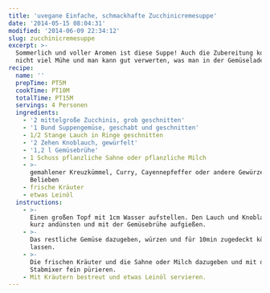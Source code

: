 ```yaml
---
title: 'uvegane Einfache, schmackhafte Zucchinicremesuppe'
date: '2014-05-15 08:04:31'
modified: '2014-06-09 22:34:12'
slug: zucchinicremesuppe
excerpt: >-
  Sommerlich und voller Aromen ist diese Suppe! Auch die Zubereitung kostet
  nicht viel Mühe und man kann gut verwerten, was man in der Gemüselade findet.
recipe:
  name: ''
  prepTime: PT5M
  cookTime: PT10M
  totalTime: PT15M
  servings: 4 Personen
  ingredients:
    - '2 mittelgroße Zucchinis, grob geschnitten'
    - '1 Bund Suppengemüse, geschabt und geschnitten'
    - 1/2 Stange Lauch in Ringe geschnitten
    - '2 Zehen Knoblauch, gewürfelt'
    - '1,2 l Gemüsebrühe'
    - 1 Schuss pflanzliche Sahne oder pflanzliche Milch
    - >-
      gemahlener Kreuzkümmel, Curry, Cayennepfeffer oder andere Gewürze nach
      Belieben
    - frische Kräuter
    - etwas Leinöl
  instructions:
    - >-
      Einen großen Topf mit 1cm Wasser aufstellen. Den Lauch und Knoblauch darin
      kurz andünsten und mit der Gemüsebrühe aufgießen.
    - >-
      Das restliche Gemüse dazugeben, würzen und für 10min zugedeckt köcheln
      lassen.
    - >-
      Die frischen Kräuter und die Sahne oder Milch dazugeben und mit dem
      Stabmixer fein pürieren.
    - Mit Kräutern bestreut und etwas Leinöl servieren.
---
```


